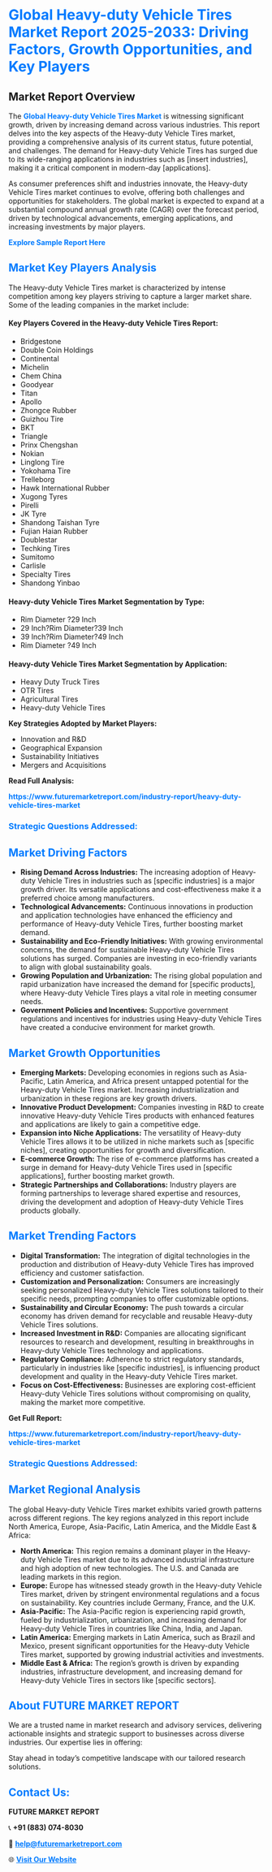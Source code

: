 <h1 style="color: #007BFF;">Global Heavy-duty Vehicle Tires Market Report 2025-2033: Driving Factors, Growth Opportunities, and Key Players</h1>

<section id="overview">
<h2>Market Report Overview</h2>
<p>The <a href="https://www.futuremarketreport.com/industry-report/heavy-duty-vehicle-tires-market" style="color: #007BFF; text-decoration: none;"><strong>Global Heavy-duty Vehicle Tires Market</strong></a> is witnessing significant growth, driven by increasing demand across various industries. This report delves into the key aspects of the Heavy-duty Vehicle Tires market, providing a comprehensive analysis of its current status, future potential, and challenges. The demand for Heavy-duty Vehicle Tires has surged due to its wide-ranging applications in industries such as [insert industries], making it a critical component in modern-day [applications].</p>
<p>As consumer preferences shift and industries innovate, the Heavy-duty Vehicle Tires market continues to evolve, offering both challenges and opportunities for stakeholders. The global market is expected to expand at a substantial compound annual growth rate (CAGR) over the forecast period, driven by technological advancements, emerging applications, and increasing investments by major players.</p>
</section>

<section id="overview">
<p><a href="https://www.futuremarketreport.com/request-sample/reportId=112283" style="color: #007BFF; text-decoration: none;"><strong>Explore Sample Report Here</strong></a></p>
</section>

<section id="key-players">
<h2 style="color: #007BFF;">Market Key Players Analysis</h2>
<p>The Heavy-duty Vehicle Tires market is characterized by intense competition among key players striving to capture a larger market share. Some of the leading companies in the market include:</p>
<h4>Key Players Covered in the Heavy-duty Vehicle Tires Report:</h4>
<ul><li>Bridgestone</li><li>Double Coin Holdings</li><li>Continental</li><li>Michelin</li><li>Chem China</li><li>Goodyear</li><li>Titan</li><li>Apollo</li><li>Zhongce Rubber</li><li>Guizhou Tire</li><li>BKT</li><li>Triangle</li><li>Prinx Chengshan</li><li>Nokian</li><li>Linglong Tire</li><li>Yokohama Tire</li><li>Trelleborg</li><li>Hawk International Rubber</li><li>Xugong Tyres</li><li>Pirelli</li><li>JK Tyre</li><li>Shandong Taishan Tyre</li><li>Fujian Haian Rubber</li><li>Doublestar</li><li>Techking Tires</li><li>Sumitomo</li><li>Carlisle</li><li>Specialty Tires</li><li>Shandong Yinbao</li></ul>
<h4>Heavy-duty Vehicle Tires Market Segmentation by Type:</h4>
<ul><li>Rim Diameter ?29 Inch</li><li>29 Inch?Rim Diameter?39 Inch</li><li>39 Inch?Rim Diameter?49 Inch</li><li>Rim Diameter ?49 Inch</li></ul>

<h4>Heavy-duty Vehicle Tires Market Segmentation by Application:</h4>
<ul><li>Heavy Duty Truck Tires</li><li>OTR Tires</li><li>Agricultural Tires</li><li>Heavy-duty Vehicle Tires</li></ul>
<p><strong>Key Strategies Adopted by Market Players:</strong></p>
<ul>
<li>Innovation and R&D</li>
<li>Geographical Expansion</li>
<li>Sustainability Initiatives</li>
<li>Mergers and Acquisitions</li>
</ul>
</section>

<section>
<p><strong>Read Full Analysis: </strong></p><a href="https://www.futuremarketreport.com/industry-report/heavy-duty-vehicle-tires-market" style="color: #007BFF; text-decoration: none;"><strong>https://www.futuremarketreport.com/industry-report/heavy-duty-vehicle-tires-market</strong></a>
<h3 style="color: #007BFF;">Strategic Questions Addressed:</h3>
</section>

<section id="driving-factors">
<h2 style="color: #007BFF;">Market Driving Factors</h2>
<ul>
<li><strong>Rising Demand Across Industries:</strong> The increasing adoption of Heavy-duty Vehicle Tires in industries such as [specific industries] is a major growth driver. Its versatile applications and cost-effectiveness make it a preferred choice among manufacturers.</li>
<li><strong>Technological Advancements:</strong> Continuous innovations in production and application technologies have enhanced the efficiency and performance of Heavy-duty Vehicle Tires, further boosting market demand.</li>
<li><strong>Sustainability and Eco-Friendly Initiatives:</strong> With growing environmental concerns, the demand for sustainable Heavy-duty Vehicle Tires solutions has surged. Companies are investing in eco-friendly variants to align with global sustainability goals.</li>
<li><strong>Growing Population and Urbanization:</strong> The rising global population and rapid urbanization have increased the demand for [specific products], where Heavy-duty Vehicle Tires plays a vital role in meeting consumer needs.</li>
<li><strong>Government Policies and Incentives:</strong> Supportive government regulations and incentives for industries using Heavy-duty Vehicle Tires have created a conducive environment for market growth.</li>
</ul>
</section>

<section id="growth-opportunities">
<h2 style="color: #007BFF;">Market Growth Opportunities</h2>
<ul>
<li><strong>Emerging Markets:</strong> Developing economies in regions such as Asia-Pacific, Latin America, and Africa present untapped potential for the Heavy-duty Vehicle Tires market. Increasing industrialization and urbanization in these regions are key growth drivers.</li>
<li><strong>Innovative Product Development:</strong> Companies investing in R&D to create innovative Heavy-duty Vehicle Tires products with enhanced features and applications are likely to gain a competitive edge.</li>
<li><strong>Expansion into Niche Applications:</strong> The versatility of Heavy-duty Vehicle Tires allows it to be utilized in niche markets such as [specific niches], creating opportunities for growth and diversification.</li>
<li><strong>E-commerce Growth:</strong> The rise of e-commerce platforms has created a surge in demand for Heavy-duty Vehicle Tires used in [specific applications], further boosting market growth.</li>
<li><strong>Strategic Partnerships and Collaborations:</strong> Industry players are forming partnerships to leverage shared expertise and resources, driving the development and adoption of Heavy-duty Vehicle Tires products globally.</li>
</ul>
</section>

<section id="trending-factors">
<h2 style="color: #007BFF;">Market Trending Factors</h2>
<ul>
<li><strong>Digital Transformation:</strong> The integration of digital technologies in the production and distribution of Heavy-duty Vehicle Tires has improved efficiency and customer satisfaction.</li>
<li><strong>Customization and Personalization:</strong> Consumers are increasingly seeking personalized Heavy-duty Vehicle Tires solutions tailored to their specific needs, prompting companies to offer customizable options.</li>
<li><strong>Sustainability and Circular Economy:</strong> The push towards a circular economy has driven demand for recyclable and reusable Heavy-duty Vehicle Tires solutions.</li>
<li><strong>Increased Investment in R&D:</strong> Companies are allocating significant resources to research and development, resulting in breakthroughs in Heavy-duty Vehicle Tires technology and applications.</li>
<li><strong>Regulatory Compliance:</strong> Adherence to strict regulatory standards, particularly in industries like [specific industries], is influencing product development and quality in the Heavy-duty Vehicle Tires market.</li>
<li><strong>Focus on Cost-Effectiveness:</strong> Businesses are exploring cost-efficient Heavy-duty Vehicle Tires solutions without compromising on quality, making the market more competitive.</li>
</ul>
</section>

<section>
<p><strong>Get Full Report: </strong></p><a href="https://www.futuremarketreport.com/industry-report/heavy-duty-vehicle-tires-market" style="color: #007BFF; text-decoration: none;"><strong>https://www.futuremarketreport.com/industry-report/heavy-duty-vehicle-tires-market</strong></a>
<h3 style="color: #007BFF;">Strategic Questions Addressed:</h3>
</section>


<section id="regional-analysis">
<h2 style="color: #007BFF;">Market Regional Analysis</h2>
<p>The global Heavy-duty Vehicle Tires market exhibits varied growth patterns across different regions. The key regions analyzed in this report include North America, Europe, Asia-Pacific, Latin America, and the Middle East & Africa:</p>
<ul>
<li><strong>North America:</strong> This region remains a dominant player in the Heavy-duty Vehicle Tires market due to its advanced industrial infrastructure and high adoption of new technologies. The U.S. and Canada are leading markets in this region.</li>
<li><strong>Europe:</strong> Europe has witnessed steady growth in the Heavy-duty Vehicle Tires market, driven by stringent environmental regulations and a focus on sustainability. Key countries include Germany, France, and the U.K.</li>
<li><strong>Asia-Pacific:</strong> The Asia-Pacific region is experiencing rapid growth, fueled by industrialization, urbanization, and increasing demand for Heavy-duty Vehicle Tires in countries like China, India, and Japan.</li>
<li><strong>Latin America:</strong> Emerging markets in Latin America, such as Brazil and Mexico, present significant opportunities for the Heavy-duty Vehicle Tires market, supported by growing industrial activities and investments.</li>
<li><strong>Middle East & Africa:</strong> The region’s growth is driven by expanding industries, infrastructure development, and increasing demand for Heavy-duty Vehicle Tires in sectors like [specific sectors].</li>
</ul>
</section>

<footer>
<h2 style="color: #007BFF;">About FUTURE MARKET REPORT</h2>
<p>We are a trusted name in market research and advisory services, delivering actionable insights and strategic support to businesses across diverse industries. Our expertise lies in offering:</p>

<p>Stay ahead in today’s competitive landscape with our tailored research solutions.</p>

<h2 style="color: #007BFF;">Contact Us:</h2>
<p><strong>FUTURE MARKET REPORT</strong></p>
<p>📞 <strong>+91 (883) 074-8030</strong></p>
<p>📧 <strong><a href="mailto:help@futuremarketreport.com" style="color: #007BFF;">help@futuremarketreport.com</a></strong></p>
<p>🌐 <strong><a href="https://www.futuremarketreport.com/" style="color: #007BFF;">Visit Our Website</a></strong></p>
</footer>